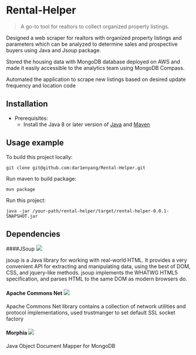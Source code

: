 # Rental-Helper
> A go-to tool for realtors to collect organized property listings.

Designed a web scraper for realtors with organized property listings and parameters which can be analyzed to determine sales and prospective buyers using Java and Jsoup package. 

Stored the housing data with MongoDB database deployed on AWS and made it easily accessible to the analytics team using MongoDB Compass. 

Automated the application to scrape new listings based on desired update frequency and location code

## Installation

+ Prerequisites:
  + Install the Java 8 or later version of [Java](https://java.com/) and [Maven](https://maven.apache.org/download.html)

## Usage example

To build this project locally:

```
git clone git@github.com:dar1enyang/Rental-Helper.git
```

Run maven to build package:

```maven
mvn package
```

Run this project:

```
java -jar /your-path/rental-helper/target/rental-helper-0.0.1-SNAPSHOT.jar
```



## Dependencies

####JSoup ![][jsoup-image]

jsoup is a Java library for working with real-world HTML. It provides a very convenient API for extracting and manipulating data, using the best of DOM, CSS, and jquery-like methods. jsoup implements the WHATWG HTML5 specification, and parses HTML to the same DOM as modern browsers do.

#### Apache Commons Net ![][Common-net-image]

Apache Commons Net library contains a collection of network utilities and protocol implementations, used trustmanger to set default SSL socket factory

#### Morphia  ![][morphia-image]

Java Object Document Mapper for MongoDB





<!-- Markdown link & img dfn's -->
[jsoup-image]: https://d2j3q9yua85jt3.cloudfront.net/img/7be73b50a49c0f9429757ad3d670c58a
[morphia-image]: https://d2j3q9yua85jt3.cloudfront.net/img/1c7b89fc3793aa68d9ccd47edb1558d2
[Common-net-image]: https://d2j3q9yua85jt3.cloudfront.net/img/afbc279e1391b649c23fc052822c0447